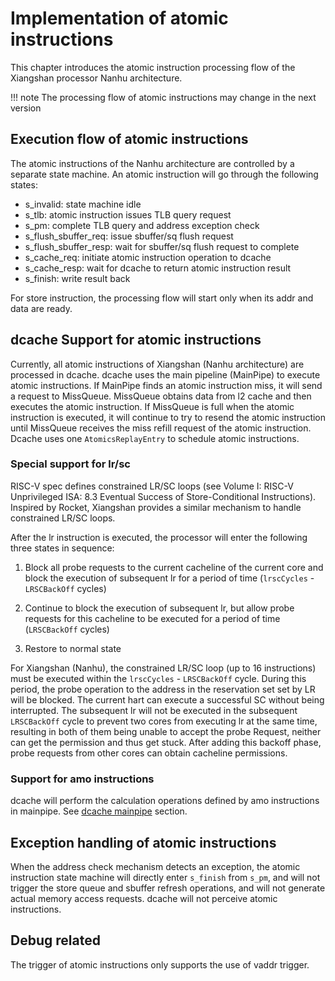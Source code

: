 # Implementation of atomic instructions

This chapter introduces the atomic instruction processing flow of the Xiangshan processor Nanhu architecture.

!!! note
The processing flow of atomic instructions may change in the next version

## Execution flow of atomic instructions

The atomic instructions of the Nanhu architecture are controlled by a separate state machine. An atomic instruction will go through the following states:

* s_invalid: state machine idle
* s_tlb: atomic instruction issues TLB query request
* s_pm: complete TLB query and address exception check
* s_flush_sbuffer_req: issue sbuffer/sq flush request
* s_flush_sbuffer_resp: wait for sbuffer/sq flush request to complete
* s_cache_req: initiate atomic instruction operation to dcache
* s_cache_resp: wait for dcache to return atomic instruction result
* s_finish: write result back

For store instruction, the processing flow will start only when its addr and data are ready.

## dcache Support for atomic instructions

Currently, all atomic instructions of Xiangshan (Nanhu architecture) are processed in dcache. dcache uses the main pipeline (MainPipe) to execute atomic instructions. If MainPipe finds an atomic instruction miss, it will send a request to MissQueue. MissQueue obtains data from l2 cache and then executes the atomic instruction. If MissQueue is full when the atomic instruction is executed, it will continue to try to resend the atomic instruction until MissQueue receives the miss refill request of the atomic instruction. Dcache uses one `AtomicsReplayEntry` to schedule atomic instructions.

### Special support for lr/sc

RISC-V spec defines constrained LR/SC loops (see Volume I: RISC-V Unprivileged ISA: 8.3 Eventual Success of Store-Conditional Instructions). Inspired by Rocket, Xiangshan provides a similar mechanism to handle constrained LR/SC loops.

After the lr instruction is executed, the processor will enter the following three states in sequence:

1. Block all probe requests to the current cacheline of the current core and block the execution of subsequent lr for a period of time (`lrscCycles` - `LRSCBackOff` cycles)

1. Continue to block the execution of subsequent lr, but allow probe requests for this cacheline to be executed for a period of time (`LRSCBackOff` cycles)

1. Restore to normal state

For Xiangshan (Nanhu), the constrained LR/SC loop (up to 16 instructions) must be executed within the `lrscCycles` - `LRSCBackOff` cycle. During this period, the probe operation to the address in the reservation set set by LR will be blocked. The current hart can execute a successful SC without being interrupted. The subsequent lr will not be executed in the subsequent `LRSCBackOff` cycle to prevent two cores from executing lr at the same time, resulting in both of them being unable to accept the probe Request, neither can get the permission and thus get stuck. After adding this backoff phase, probe requests from other cores can obtain cacheline permissions.

### Support for amo instructions

dcache will perform the calculation operations defined by amo instructions in mainpipe. See [dcache mainpipe](../dcache/main_pipe.md#stage-2) section.

## Exception handling of atomic instructions

When the address check mechanism detects an exception, the atomic instruction state machine will directly enter `s_finish` from `s_pm`, and will not trigger the store queue and sbuffer refresh operations, and will not generate actual memory access requests. dcache will not perceive atomic instructions.

## Debug related

The trigger of atomic instructions only supports the use of vaddr trigger.

